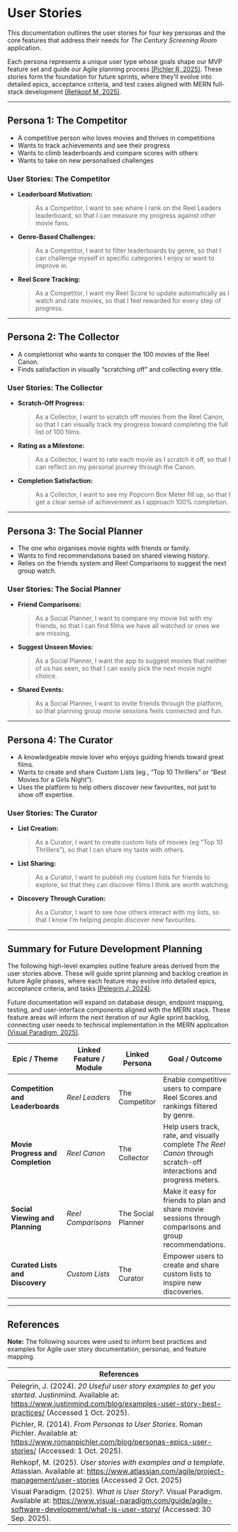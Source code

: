 # User Stories

This documentation outlines the user stories for four key personas and the core features that address their needs for *The Century Screening Room* application.

Each persona represents a unique user type whose goals shape our MVP feature set and guide our Agile planning process [(Pichler R, 2025)](https://www.romanpichler.com/blog/personas-epics-user-stories/). These stories form the foundation for future sprints, where they’ll evolve into detailed epics, acceptance criteria, and test cases aligned with MERN full-stack development [(Rehkopf M, 2025)](https://www.atlassian.com/agile/project-management/user-stories).

---

## Persona 1: The Competitor

- A competitive person who loves movies and thrives in competitions
- Wants to track achievements and see their progress
- Wants to climb leaderboards and compare scores with others
- Wants to take on new personalised challenges

### User Stories: The Competitor

- **Leaderboard Motivation:**
  > As a Competitor, I want to see where I rank on the Reel Leaders leaderboard, so that I can measure my progress against other movie fans.

- **Genre-Based Challenges:**
  > As a Competitor, I want to filter leaderboards by genre, so that I can challenge myself in specific categories I enjoy or want to improve in.

- **Reel Score Tracking:**
  > As a Competitor, I want my Reel Score to update automatically as I watch and rate movies, so that I feel rewarded for every step of progress.

---

## Persona 2: The Collector

- A completionist who wants to conquer the 100 movies of the Reel Canon.
- Finds satisfaction in visually “scratching off” and collecting every title.

### User Stories: The Collector

- **Scratch-Off Progress:**

  > As a Collector, I want to scratch off movies from the Reel Canon, so that I can visually track my progress toward completing the full list of 100 films.

- **Rating as a Milestone:**

  > As a Collector, I want to rate each movie as I scratch it off, so that I can reflect on my personal journey through the Canon.

- **Completion Satisfaction:**
  > As a Collector, I want to see my Popcorn Box Meter fill up, so that I get a clear sense of achievement as I approach 100% completion.

---

## Persona 3: The Social Planner

- The one who organises movie nights with friends or family.
- Wants to find recommendations based on shared viewing history.
- Relies on the friends system and Reel Comparisons to suggest the next group watch.

### User Stories: The Social Planner

- **Friend Comparisons:**

  > As a Social Planner, I want to compare my movie list with my friends, so that I can find films we have all watched or ones we are missing.

- **Suggest Unseen Movies:**

  > As a Social Planner, I want the app to suggest movies that neither of us has seen, so that I can easily pick the next movie night choice.

- **Shared Events:**
  > As a Social Planner, I want to invite friends through the platform, so that planning group movie sessions feels connected and fun.

---

## Persona 4: The Curator

- A knowledgeable movie lover who enjoys guiding friends toward great films.
- Wants to create and share Custom Lists (eg., “Top 10 Thrillers” or “Best Movies for a Girls Night”).
- Uses the platform to help others discover new favourites, not just to show off expertise.

### User Stories: The Curator

- **List Creation:**
  > As a Curator, I want to create custom lists of movies (eg “Top 10 Thrillers”), so that I can share my taste with others.

- **List Sharing:**
  > As a Curator, I want to publish my custom lists for friends to explore, so that they can discover films I think are worth watching.

- **Discovery Through Curation:**
  > As a Curator, I want to see how others interact with my lists, so that I know I’m helping people discover new favourites.

---

## Summary for Future Development Planning

The following high-level examples outline feature areas derived from the user stories above. These will guide sprint planning and backlog creation in future Agile phases, where each feature may evolve into detailed epics, acceptance criteria, and tasks [(Pelegrin J, 2024)](https://www.justinmind.com/blog/examples-user-story-best-practices/).

Future documentation will expand on database design, endpoint mapping, testing, and user-interface components aligned with the MERN stack. These feature areas will inform the next iteration of our Agile sprint backlog, connecting user needs to technical implementation in the MERN application [(Visual Paradigm, 2025)](https://www.visual-paradigm.com/guide/agile-software-development/what-is-user-story/).

| **Epic / Theme**                  | **Linked Feature / Module** | **Linked Persona** | **Goal / Outcome**                                                                                                   |
| --------------------------------- | --------------------------- | ------------------ | -------------------------------------------------------------------------------------------------------------------- |
| **Competition and Leaderboards**  | *Reel Leaders*              | The Competitor     | Enable competitive users to compare Reel Scores and rankings filtered by genre.                                      |
| **Movie Progress and Completion** | *Reel Canon*                | The Collector      | Help users track, rate, and visually complete *The Reel Canon* through scratch-off interactions and progress meters. |
| **Social Viewing and Planning**   | *Reel Comparisons*          | The Social Planner | Make it easy for friends to plan and share movie sessions through comparisons and group recommendations.             |
| **Curated Lists and Discovery**   | *Custom Lists*              | The Curator        | Empower users to create and share custom lists to inspire new discoveries.                                           |

---

## References

**Note:**
The following sources were used to inform best practices and examples for Agile user story documentation, personas, and feature mapping.

| References                                                                                                                                                                                       |
| ------------------------------------------------------------------------------------------------------------------------------------------------------------------------------------------------ |
| Pelegrin, J. (2024). _20 Useful user story examples to get you started_. Justinmind. Available at: <https://www.justinmind.com/blog/examples-user-story-best-practices/> (Accessed 1 Oct. 2025). |
| Pichler, R. (2014). _From Personas to User Stories_. Roman Pichler. Available at: <https://www.romanpichler.com/blog/personas-epics-user-stories/> (Accessed: 1 Oct. 2025).                     |
| Rehkopf, M. (2025). _User stories with examples and a template_. Atlassian. Available at: <https://www.atlassian.com/agile/project-management/user-stories> (Accessed 2 Oct. 2025)                 |
| Visual Paradigm. (2025). _What is User Story?_. Visual Paradigm. Available at: <https://www.visual-paradigm.com/guide/agile-software-development/what-is-user-story/> (Accessed: 30 Sep. 2025).   |
